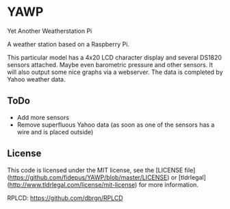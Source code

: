 YAWP
====

Yet Another Weatherstation Pi

A weather station based on a Raspberry Pi.

This particular model has a 4x20 LCD character display and several DS1820 sensors attached. Maybe even barometric pressure and other sensors. It will also output some nice graphs via a webserver. The data is completed by Yahoo weather data.

ToDo
----

- Add more sensors
- Remove superfluous Yahoo data (as soon as one of the sensors has a wire and is placed outside)

License
-------

This code is licensed under the MIT license, see the [LICENSE file]
(https://github.com/fidepus/YAWP/blob/master/LICENSE) or [tldrlegal]
(http://www.tldrlegal.com/license/mit-license) for more information. 

RPLCD: https://github.com/dbrgn/RPLCD
